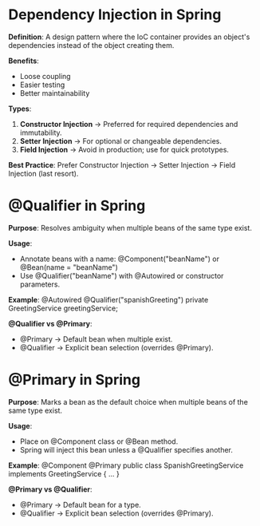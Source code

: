 # Dependency Injection in Spring

**Definition**: A design pattern where the IoC container provides an object's dependencies instead of the object creating them.

**Benefits**:
- Loose coupling
- Easier testing
- Better maintainability

**Types**:
1. **Constructor Injection** → Preferred for required dependencies and immutability.
2. **Setter Injection** → For optional or changeable dependencies.
3. **Field Injection** → Avoid in production; use for quick prototypes.

**Best Practice**:
Prefer Constructor Injection → Setter Injection → Field Injection (last resort).



# @Qualifier in Spring

**Purpose**: Resolves ambiguity when multiple beans of the same type exist.

**Usage**:
- Annotate beans with a name: @Component("beanName") or @Bean(name = "beanName")
- Use @Qualifier("beanName") with @Autowired or constructor parameters.

**Example**:
@Autowired
@Qualifier("spanishGreeting")
private GreetingService greetingService;

**@Qualifier vs @Primary**:
- @Primary → Default bean when multiple exist.
- @Qualifier → Explicit bean selection (overrides @Primary).

# @Primary in Spring

**Purpose**: Marks a bean as the default choice when multiple beans of the same type exist.

**Usage**:
- Place on @Component class or @Bean method.
- Spring will inject this bean unless a @Qualifier specifies another.

**Example**:
@Component
@Primary
public class SpanishGreetingService implements GreetingService { ... }

**@Primary vs @Qualifier**:
- @Primary → Default bean for a type.
- @Qualifier → Explicit bean selection (overrides @Primary).